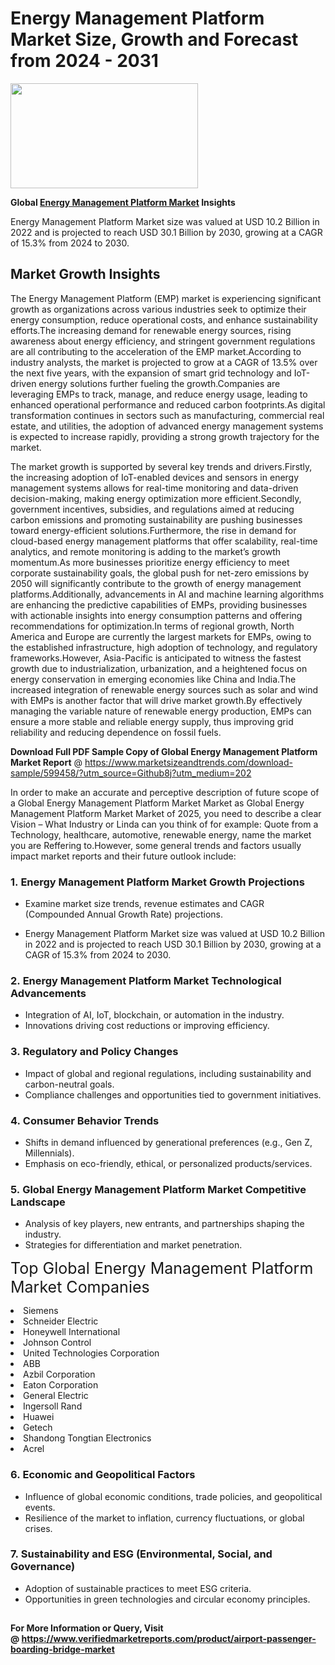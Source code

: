 <H1>Energy Management Platform Market Size, Growth and Forecast from 2024 - 2031</H1><img class="aligncenter size-medium wp-image-584254" src="https://thirdeyenews.in/wp-content/uploads/2024/09/Global-Market-Research-300x168.jpeg" alt="" width="300" height="168" /><p><strong>Global&nbsp;<a href="https://www.marketsizeandtrends.com/download-sample/599458/?utm_source=Github8j?utm_medium=202">Energy Management Platform Market</a> Insights</strong></p><p>Energy Management Platform Market size was valued at USD 10.2 Billion in 2022 and is projected to reach USD 30.1 Billion by 2030, growing at a CAGR of 15.3% from 2024 to 2030.</p><p><h2>Market Growth Insights</h2> <p>The Energy Management Platform (EMP) market is experiencing significant growth as organizations across various industries seek to optimize their energy consumption, reduce operational costs, and enhance sustainability efforts.The increasing demand for renewable energy sources, rising awareness about energy efficiency, and stringent government regulations are all contributing to the acceleration of the EMP market.According to industry analysts, the market is projected to grow at a CAGR of 13.5% over the next five years, with the expansion of smart grid technology and IoT-driven energy solutions further fueling the growth.Companies are leveraging EMPs to track, manage, and reduce energy usage, leading to enhanced operational performance and reduced carbon footprints.As digital transformation continues in sectors such as manufacturing, commercial real estate, and utilities, the adoption of advanced energy management systems is expected to increase rapidly, providing a strong growth trajectory for the market.</p> <p>The market growth is supported by several key trends and drivers.Firstly, the increasing adoption of IoT-enabled devices and sensors in energy management systems allows for real-time monitoring and data-driven decision-making, making energy optimization more efficient.Secondly, government incentives, subsidies, and regulations aimed at reducing carbon emissions and promoting sustainability are pushing businesses toward energy-efficient solutions.Furthermore, the rise in demand for cloud-based energy management platforms that offer scalability, real-time analytics, and remote monitoring is adding to the market’s growth momentum.As more businesses prioritize energy efficiency to meet corporate sustainability goals, the global push for net-zero emissions by 2050 will significantly contribute to the growth of energy management platforms.Additionally, advancements in AI and machine learning algorithms are enhancing the predictive capabilities of EMPs, providing businesses with actionable insights into energy consumption patterns and offering recommendations for optimization.In terms of regional growth, North America and Europe are currently the largest markets for EMPs, owing to the established infrastructure, high adoption of technology, and regulatory frameworks.However, Asia-Pacific is anticipated to witness the fastest growth due to industrialization, urbanization, and a heightened focus on energy conservation in emerging economies like China and India.The increased integration of renewable energy sources such as solar and wind with EMPs is another factor that will drive market growth.By effectively managing the variable nature of renewable energy production, EMPs can ensure a more stable and reliable energy supply, thus improving grid reliability and reducing dependence on fossil fuels.</p> <p><span class=""><strong>Download Full PDF Sample Copy of Global Energy Management Platform Market Report</strong> @ <a href="https://www.marketsizeandtrends.com/download-sample/599458/?utm_source=Github8j?utm_medium=202" target="_blank">https://www.marketsizeandtrends.com/download-sample/599458/?utm_source=Github8j?utm_medium=202</a></span></p><p>In order to make an accurate and perceptive description of future scope of a Global&nbsp;Energy Management Platform Market Market as Global&nbsp;Energy Management Platform Market Market of 2025, you need to describe a clear Vision &ndash; What Industry or Linda can you think of for example: Quote from a Technology, healthcare, automotive, renewable energy, name the market you are Reffering to.However, some general trends and factors usually impact market reports and their future outlook include:</p><h3>1.&nbsp;<strong>Energy Management Platform Market Growth Projections</strong></h3><ul><li>Examine market size trends, revenue estimates and CAGR (Compounded Annual Growth Rate) projections.</li><li><p>Energy Management Platform Market size was valued at USD 10.2 Billion in 2022 and is projected to reach USD 30.1 Billion by 2030, growing at a CAGR of 15.3% from 2024 to 2030.</p></li></ul><h3>2.&nbsp;<strong>Energy Management Platform Market Technological Advancements</strong></h3><ul><li>Integration of AI, IoT, blockchain, or automation in the industry.</li><li>Innovations driving cost reductions or improving efficiency.</li></ul><h3>3.&nbsp;<strong>Regulatory and Policy Changes</strong></h3><ul><li>Impact of global and regional regulations, including sustainability and carbon-neutral goals.</li><li>Compliance challenges and opportunities tied to government initiatives.</li></ul><h3>4.&nbsp;<strong>Consumer Behavior Trends</strong></h3><ul><li>Shifts in demand influenced by generational preferences (e.g., Gen Z, Millennials).</li><li>Emphasis on eco-friendly, ethical, or personalized products/services.</li></ul><h3>5.&nbsp;<strong>Global Energy Management Platform Market Competitive Landscape</strong></h3><ul><li>Analysis of key players, new entrants, and partnerships shaping the industry.</li><li>Strategies for differentiation and market penetration.</li></ul><p data-pm-slice="1 1 []"><span style="color: inherit; font-family: inherit; font-size: 25px;">Top Global Energy Management Platform Market Companies</span></p><div class="" data-test-id=""><p><li>Siemens</li><li> Schneider Electric</li><li> Honeywell International</li><li> Johnson Control</li><li> United Technologies Corporation</li><li> ABB</li><li> Azbil Corporation</li><li> Eaton Corporation</li><li> General Electric</li><li> Ingersoll Rand</li><li> Huawei</li><li> Getech</li><li> Shandong Tongtian Electronics</li><li> Acrel</li></p></div><h3>6.&nbsp;<strong>Economic and Geopolitical Factors</strong></h3><ul><li>Influence of global economic conditions, trade policies, and geopolitical events.</li><li>Resilience of the market to inflation, currency fluctuations, or global crises.</li></ul><h3>7.&nbsp;<strong>Sustainability and ESG (Environmental, Social, and Governance)</strong></h3><ul><li>Adoption of sustainable practices to meet ESG criteria.</li><li>Opportunities in green technologies and circular economy principles.</li></ul><h2><strong style="font-size: 14px;">For More Information or Query, Visit @&nbsp;</strong><a style="background-color: #ffffff; font-size: 14px;" href="https://www.marketsizeandtrends.com/report/energy-management-platform-market/" target="_blank">https://www.verifiedmarketreports.com/product/airport-passenger-boarding-bridge-market</a></h2>